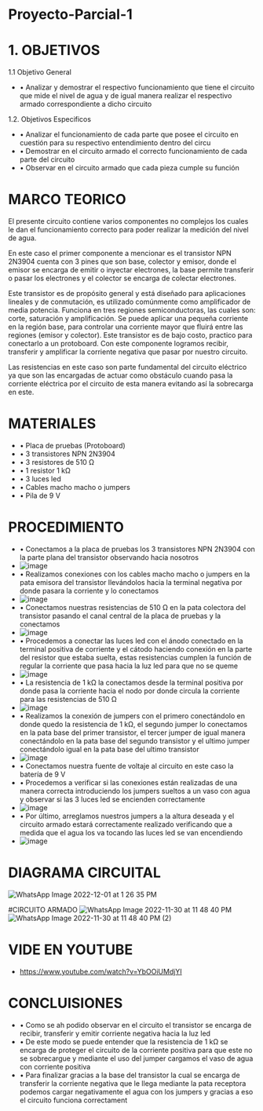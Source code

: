 # Proyecto-Parcial-1
# 1. OBJETIVOS 
1.1 Objetivo General 
* •	Analizar y demostrar el respectivo funcionamiento que tiene el circuito que mide el nivel de agua y de igual manera realizar el respectivo armado correspondiente a dicho circuito 

1.2. Objetivos Especificos
*  •	Analizar el funcionamiento de cada parte que posee el circuito en cuestión para su respectivo entendimiento dentro del circu
*  •	Demostrar en el circuito armado el correcto funcionamiento de cada parte del circuito
*  •	Observar en el circuito armado que cada pieza cumple su función 

# MARCO TEORICO 
El presente circuito contiene varios componentes no complejos los cuales le dan el funcionamiento correcto para poder realizar la medición del nivel de agua.

En este caso el primer componente a mencionar es el transistor NPN 2N3904 cuenta con 3 pines que son base, colector y emisor, donde el emisor se encarga de emitir o inyectar electrones, la base permite transferir o pasar los electrones y el colector se encarga de colectar electrones. 

Este transistor es de propósito general y está diseñado para aplicaciones lineales y de conmutación, es utilizado comúnmente como amplificador de media potencia. Funciona en tres regiones semiconductoras, las cuales son: corte, saturación y amplificación. Se puede aplicar una pequeña corriente en la región base, para controlar una corriente mayor que fluirá entre las regiones (emisor y colector). Este transistor es de bajo costo, practico para conectarlo a un protoboard. Con este componente logramos recibir, transferir y amplificar la corriente negativa que pasar por nuestro circuito.

Las resistencias en este caso son parte fundamental del circuito eléctrico ya que son las encargadas de actuar como obstáculo cuando pasa la corriente eléctrica por el circuito de esta manera evitando así la sobrecarga en este.
# MATERIALES
* •	Placa de pruebas (Protoboard)
* •	3 transistores NPN 2N3904
* •	3 resistores de 510 Ω
* •	1 resistor 1 kΩ
* •	3 luces led 
* •	Cables macho macho o jumpers
* •	Pila de 9 V
# PROCEDIMIENTO 
* •	Conectamos a la placa de pruebas los 3 transistores NPN 2N3904 con la parte plana del transistor observando hacia nosotros
* ![image](https://user-images.githubusercontent.com/116832991/205128270-d6b2e976-0983-41d7-b61e-bd830f63e627.png)
* •	Realizamos conexiones con los cables macho macho o jumpers en la pata emisora del transistor llevándolos hacia la terminal negativa por donde pasara la corriente y lo conectamos
* ![image](https://user-images.githubusercontent.com/116832991/205128379-34e2055b-782f-470f-a099-d9a1b9428e2e.png)
* •	Conectamos nuestras resistencias de 510 Ω en la pata colectora del transistor pasando el canal central de la placa de pruebas y la conectamos
* ![image](https://user-images.githubusercontent.com/116832991/205127583-7db54431-8b3e-47f5-a64c-91d7e9e4754f.png)
* •	Procedemos a conectar las luces led con el ánodo conectado en la terminal positiva de corriente y el cátodo haciendo conexión en la parte del resistor que estaba suelta, estas resistencias cumplen la función de regular la corriente que pasa hacia la luz led para que no se queme
* ![image](https://user-images.githubusercontent.com/116832991/205127650-e4b8a783-b3ba-4e8e-8043-1baacdd00b16.png)
*  •	La resistencia de 1 kΩ la conectamos desde la terminal positiva por donde pasa la corriente hacia el nodo por donde circula la corriente para las resistencias de 510 Ω
*  ![image](https://user-images.githubusercontent.com/116832991/205127756-19b48af7-c124-4519-9032-b1aaffd5397e.png)
* •	Realizamos la conexión de jumpers con el primero conectándolo en donde quedo la resistencia de 1 kΩ, el segundo jumper lo conectamos en la pata base del primer transistor, el tercer jumper de igual manera conectándolo en la pata base del segundo transistor y el ultimo jumper conectándolo igual en la pata base del ultimo transistor
* ![image](https://user-images.githubusercontent.com/116832991/205127786-89900e48-21dc-46d4-90b1-8a335509293a.png)
* •	Conectamos nuestra fuente de voltaje al circuito en este caso la batería de 9 V
*  •	Procedemos a verificar si las conexiones están realizadas de una manera correcta introduciendo los jumpers sueltos a un vaso con agua y observar si las 3 luces led se encienden correctamente 
*  ![image](https://user-images.githubusercontent.com/116832991/205127827-23f1e636-c45c-4de9-9bef-0de7d45742d6.png)
* •	Por último, arreglamos nuestros jumpers a la altura deseada y el circuito armado estará correctamente realizado verificando que a medida que el agua los va tocando las luces led se van encendiendo
* ![image](https://user-images.githubusercontent.com/116832991/205127898-8ce7cd10-5e42-49d7-8c3b-93c3e86511f4.png)
# DIAGRAMA CIRCUITAL
![WhatsApp Image 2022-12-01 at 1 26 35 PM](https://user-images.githubusercontent.com/116832991/205194061-9df66e28-8b7e-4f82-b638-3bdbeef3d5f7.jpeg)

#CIRCUITO ARMADO
![WhatsApp Image 2022-11-30 at 11 48 40 PM](https://user-images.githubusercontent.com/116832991/205121868-4188f7f6-8d5a-407f-a74f-bcd56cf89c14.jpeg)
![WhatsApp Image 2022-11-30 at 11 48 40 PM (2)](https://user-images.githubusercontent.com/116832991/205122127-011ee8f7-550a-4de7-bf35-abdd7304804e.jpeg)

# VIDE EN YOUTUBE
* https://www.youtube.com/watch?v=YbOOiUMdjYI
# CONCLUISIONES 
* •	Como se ah podido observar en el circuito el transistor se encarga de recibir, transferir y emitir corriente negativa hacia la luz led 
* •	De este modo se puede entender que la resistencia de 1 kΩ se encarga de proteger el circuito de la corriente positiva para que este no se sobrecargue y mediante el uso del jumper cargamos el vaso de agua con corriente positiva 
* •	Para finalizar gracias a la base del transistor la cual se encarga de transferir la corriente negativa que le llega mediante la pata receptora podemos cargar negativamente el agua con los jumpers y gracias a eso el circuito funciona correctament  
